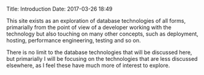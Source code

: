 Title: Introduction
Date: 2017-03-26 18:49

This site exists as an exploration of database technologies of all forms, primarially from the point of view of a developer working with the technology but also touching on many other concepts, such as deployment, hosting, performance engineering, testing and so on.

There is no limit to the database technologies that will be discussed here, but primarially I will be focusing on the technologies that are less discussed elsewhere, as I feel these have much more of interest to explore.
